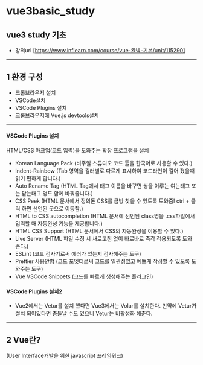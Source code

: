 # vue3basic_study
vue3 study 기초
----------------
* 강의url [https://www.inflearn.com/course/vue-완벽-기본/unit/115290]
----------------
## 1 환경 구성
 * 크롬브라우저 설치
 * VSCode설치
 * VSCode Plugins 설치
 * 크롬브라우저에 Vue.js devtools설치

 -------
 #### VSCode Plugins 설치
 HTML/CSS 마크업(코드 입력)을 도와주는 확장 프로그램을 설치
 * Korean Language Pack (비주얼 스튜디오 코드 툴을 한국어로 사용할 수 있다.)
 * Indent-Rainbow (Tab 영역을 컬러별로 다르게 표시하여 코드라인이 길어 졌을때 읽기 편하게 합니다.)
 * Auto Rename Tag (HTML Tag에서 태그 이름을 바꾸면 쌍을 이루는 여는태그 또는 닫는태그 명도 함께 바꿔줍니다.)
 * CSS Peek (HTML 문서에서 정의돈 CSS를 금방 찾을 수 있도록 도와줌! ctrl + 클릭 하면 선언된 곳으로 이동함.)
 * HTML to CSS autocompletion (HTML 문서에 선언된 class명을 .css파일에서 입력할 때 자동완성 기능을 제공합니다.)
 * HTML CSS Support (HTML 문서에서 CSS의 자동완성을 이용할 수 있다.)
 * Live Server (HTML 파일 수정 시 새로고침 없이 바로바로 즉각 적용되도록 도와준다.)
 * ESLint (코드 검사기로써 에러가 있는지 검사해주는 도구)
 * Prettier 사용안함 (코드 포멧터로써 코드를 일관성있고 예쁘게 작성할 수 있도록 도와주는 도구)
 * Vue VSCode Snippets (코드를 빠르게 생성해주는 플러그인)

 #### VSCode Plugins 설치2
 * Vue2에서는 Vetur를 설치 했다면 Vue3에서는 Volar를 설치한다. 만약에 Vetur가 설치 되어있다면 충돌날 수도 있으니 Vetur는 비활성화 해준다.
 
 ---------------------
 ## 2 Vue란?
 (User Interface개발을 위한 javascript 프레임워크)
